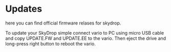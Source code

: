 Updates
=====

here you can find official firmware relases for skydrop.

To update your SkyDrop simple connect vario to PC using micro USB cable and copy UPDATE.FW and UPDATE.EE to the vario.
Then eject the drive and long-press right button to reboot the vario.
